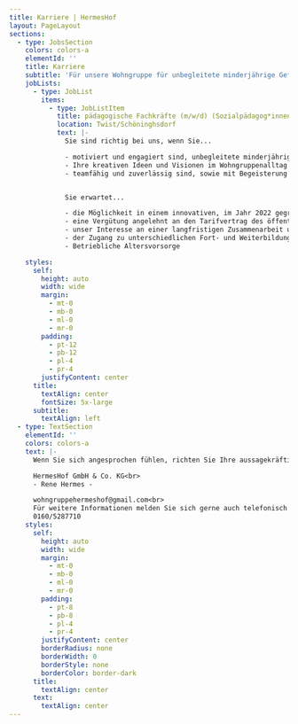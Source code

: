```yaml
---
title: Karriere | HermesHof
layout: PageLayout
sections:
  - type: JobsSection
    colors: colors-a
    elementId: ''
    title: Karriere
    subtitle: 'Für unsere Wohngruppe für unbegleitete minderjährige Geflüchtete der HermesHof GmbH & Co. KG (Twist/Schöninghsdorf) suchen wir:'
    jobLists:
      - type: JobList
        items:
          - type: JobListItem
            title: pädagogische Fachkräfte (m/w/d) (Sozialpädagog*innen, Erzieher*innen, Heilerziehungspfleger*innen, Sozialpädagog*innen im Berufsanerkennungsjahr, Sozialassistenten*innen, Arbeitspädagog*innen sowie Quereinsteiger*innen in Voll- und Teilzeit.
            location: Twist/Schöninghsdorf
            text: |-
              Sie sind richtig bei uns, wenn Sie...

              - motiviert und engagiert sind, unbegleitete minderjährige Geflüchtete aus verschiedenen Herkunftsländern ab einem Alter von 13 Jahren in ihrem Alltag pädagogisch zu begleiten und zu unterstützen.
              - Ihre kreativen Ideen und Visionen im Wohngruppenalltag ein- und umsetzen möchten
              - teamfähig und zuverlässig sind, sowie mit Begeisterung in der stationären Kinder- und Jugendhilfe tätig werden möchten


              Sie erwartet...

              - die Möglichkeit in einem innovativen, im Jahr 2022 gegründetem Team, den pädagogischen Alltag der Kinder, Jugendlichen und jungen Volljährigen mitzugestalten
              - eine Vergütung angelehnt an den Tarifvertrag des öffentlichen Dienstes (TVöD)
              - unser Interesse an einer langfristigen Zusammenarbeit und gemeinsamer Weiterentwicklung
              - der Zugang zu unterschiedlichen Fort- und Weiterbildungsmöglichkeiten, unter anderem in der Traumapädagogik und zum systemischen Grundgedanken
              - Betriebliche Altersvorsorge

    styles:
      self:
        height: auto
        width: wide
        margin:
          - mt-0
          - mb-0
          - ml-0
          - mr-0
        padding:
          - pt-12
          - pb-12
          - pl-4
          - pr-4
        justifyContent: center
      title:
        textAlign: center
        fontSize: 5x-large
      subtitle:
        textAlign: left
  - type: TextSection
    elementId: ''
    colors: colors-a
    text: |-
      Wenn Sie sich angesprochen fühlen, richten Sie Ihre aussagekräftige Bewerbung mit den üblichen Unterlagen an:

      HermesHof GmbH & Co. KG<br>
      - Rene Hermes -

      wohngruppehermeshof@gmail.com<br>
      Für weitere Informationen melden Sie sich gerne auch telefonisch unter <br>
      0160/5287710
    styles:
      self:
        height: auto
        width: wide
        margin:
          - mt-0
          - mb-0
          - ml-0
          - mr-0
        padding:
          - pt-8
          - pb-8
          - pl-4
          - pr-4
        justifyContent: center
        borderRadius: none
        borderWidth: 0
        borderStyle: none
        borderColor: border-dark
      title:
        textAlign: center
      text:
        textAlign: center
---
```

